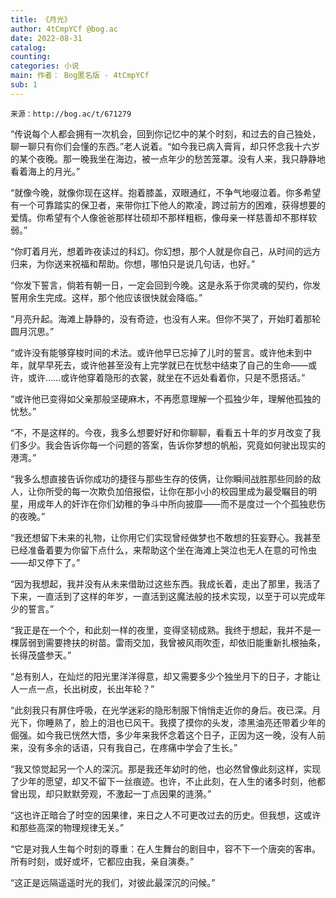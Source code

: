 ```yaml
---
title: 《月光》
author: 4tCmpYCf @bog.ac
date: 2022-08-31
catalog: 
counting: 
categories: 小说
main: 作者： Bog匿名版 - 4tCmpYCf
sub: 1
---
```

    来源：http://bog.ac/t/671279

“传说每个人都会拥有一次机会，回到你记忆中的某个时刻，和过去的自己独处，聊一聊只有你们会懂的东西。”老人说着。“如今我已病入膏肓，却只怀念我十六岁的某个夜晚。那一晚我坐在海边，被一点年少的愁苦笼罩。没有人来，我只静静地看着海上的月光。”

“就像今晚，就像你现在这样。抱着膝盖，双眼通红，不争气地啜泣着。你多希望有一个可靠踏实的保卫者，来带你扛下他人的欺凌，跨过前方的困难，获得想要的爱情。你希望有个人像爸爸那样壮硕却不那样粗粝，像母亲一样慈善却不那样软弱。”

“你盯着月光，想着昨夜读过的科幻。你幻想，那个人就是你自己，从时间的远方归来，为你送来祝福和帮助。你想，哪怕只是说几句话，也好。”

“你发下誓言，倘若有朝一日，一定会回到今晚。这是永系于你灵魂的契约，你发誓用余生完成。这样，那个他应该很快就会降临。”

“月亮升起。海滩上静静的，没有奇迹，也没有人来。但你不哭了，开始盯着那轮圆月沉思。”

“或许没有能够穿梭时间的术法。或许他早已忘掉了儿时的誓言。或许他未到中年，就早早死去，或许他甚至没有上完学就已在忧愁中结束了自己的生命——或许，或许……或许他穿着隐形的衣裳，就坐在不远处看着你，只是不愿搭话。”

“或许他已变得如父亲那般坚硬麻木，不再愿意理解一个孤独少年，理解他孤独的忧愁。”

“不，不是这样的。今夜，我多么想要好好和你聊聊，看看五十年的岁月改变了我们多少。我会告诉你每一个问题的答案，告诉你梦想的帆船，究竟如何驶出现实的港湾。”

“我多么想直接告诉你成功的捷径与那些生存的伎俩，让你瞬间战胜那些同龄的敌人，让你所受的每一次欺负加倍报偿，让你在那小小的校园里成为最受瞩目的明星，用成年人的奸诈在你们幼稚的争斗中所向披靡——而不是度过一个个孤独悲伤的夜晚。”

“我还想留下未来的礼物，让你用它们实现曾经做梦也不敢想的狂妄野心。我甚至已经准备着要为你留下点什么，来帮助这个坐在海滩上哭泣也无人在意的可怜虫——却又停下了。”

“因为我想起，我并没有从未来借助过这些东西。我成长着，走出了那里，我活了下来，一直活到了这样的年岁，一直活到这魔法般的技术实现，以至于可以完成年少的誓言。”

“我正是在一个个，和此刻一样的夜里，变得坚韧成熟。我终于想起，我并不是一棵孱弱到需要搀扶的树苗。雷雨交加，我曾被风雨吹歪，却依旧能重新扎根抽条，长得茂盛参天。”

“总有别人，在灿烂的阳光里洋洋得意，却又需要多少个独坐月下的日子，才能让人一点一点，长出树皮，长出年轮？”

“此刻我只有屏住呼吸，在光学迷彩的隐形制服下悄悄走近你的身后。夜已深。月光下，你睡熟了，脸上的泪也已风干。我摸了摸你的头发，漆黑油亮还带着少年的倔强。如今我已恍然大悟，多少年来我怀念着这个日子，正因为这一晚，没有人前来，没有多余的话语，只有我自己，在疼痛中学会了生长。”

“我又惊觉起另一个人的深沉。那是我还年幼时的他，也必然曾像此刻这样，实现了少年的愿望，却又不留下一丝痕迹。也许，不止此刻，在人生的诸多时刻，他都曾出现，却只默默旁观，不激起一丁点因果的涟漪。”

“这也许正暗合了时空的因果律，来日之人不可更改过去的历史。但我想，这或许和那些高深的物理规律无关。”

“它是对我人生每个时刻的尊重：在人生舞台的剧目中，容不下一个唐突的客串。所有时刻，或好或坏，它都应由我，亲自演奏。”

“这正是远隔遥遥时光的我们，对彼此最深沉的问候。”